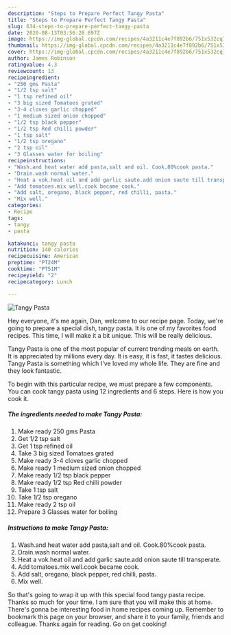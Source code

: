 ```yaml
---
description: "Steps to Prepare Perfect Tangy Pasta"
title: "Steps to Prepare Perfect Tangy Pasta"
slug: 634-steps-to-prepare-perfect-tangy-pasta
date: 2020-08-13T03:56:28.697Z
image: https://img-global.cpcdn.com/recipes/4a3211c4e7f892b6/751x532cq70/tangy-pasta-recipe-main-photo.jpg
thumbnail: https://img-global.cpcdn.com/recipes/4a3211c4e7f892b6/751x532cq70/tangy-pasta-recipe-main-photo.jpg
cover: https://img-global.cpcdn.com/recipes/4a3211c4e7f892b6/751x532cq70/tangy-pasta-recipe-main-photo.jpg
author: James Robinson
ratingvalue: 4.3
reviewcount: 13
recipeingredient:
- "250 gms Pasta"
- "1/2 tsp salt"
- "1 tsp refined oil"
- "3 big sized Tomatoes grated"
- "3-4 cloves garlic chopped"
- "1 medium sized onion chopped"
- "1/2 tsp black pepper"
- "1/2 tsp Red chilli powder"
- "1 tsp salt"
- "1/2 tsp oregano"
- "2 tsp oil"
- "3 Glasses water for boiling"
recipeinstructions:
- "Wash.and heat water add pasta,salt and oil. Cook.80%cook pasta."
- "Drain.wash normal water."
- "Heat a vok.heat oil and add garlic saute.add onion saute till transperate."
- "Add tomatoes.mix well.cook became cook."
- "Add salt, oregano, black pepper, red chilli, pasta."
- "Mix well."
categories:
- Recipe
tags:
- tangy
- pasta

katakunci: tangy pasta 
nutrition: 140 calories
recipecuisine: American
preptime: "PT24M"
cooktime: "PT51M"
recipeyield: "2"
recipecategory: Lunch

---
```



![Tangy Pasta](https://img-global.cpcdn.com/recipes/4a3211c4e7f892b6/751x532cq70/tangy-pasta-recipe-main-photo.jpg)

Hey everyone, it's me again, Dan, welcome to our recipe page. Today, we're going to prepare a special dish, tangy pasta. It is one of my favorites food recipes. This time, I will make it a bit unique. This will be really delicious.

Tangy Pasta is one of the most popular of current trending meals on earth. It is appreciated by millions every day. It is easy, it is fast, it tastes delicious. Tangy Pasta is something which I've loved my whole life. They are fine and they look fantastic.




To begin with this particular recipe, we must prepare a few components. You can cook tangy pasta using 12 ingredients and 6 steps. Here is how you cook it.

<!--inarticleads1-->

##### The ingredients needed to make Tangy Pasta:

1. Make ready 250 gms Pasta
1. Get 1/2 tsp salt
1. Get 1 tsp refined oil
1. Take 3 big sized Tomatoes grated
1. Make ready 3-4 cloves garlic chopped
1. Make ready 1 medium sized onion chopped
1. Make ready 1/2 tsp black pepper
1. Make ready 1/2 tsp Red chilli powder
1. Take 1 tsp salt
1. Take 1/2 tsp oregano
1. Make ready 2 tsp oil
1. Prepare 3 Glasses water for boiling




<!--inarticleads2-->

##### Instructions to make Tangy Pasta:

1. Wash.and heat water add pasta,salt and oil. Cook.80%cook pasta.
1. Drain.wash normal water.
1. Heat a vok.heat oil and add garlic saute.add onion saute till transperate.
1. Add tomatoes.mix well.cook became cook.
1. Add salt, oregano, black pepper, red chilli, pasta.
1. Mix well.




So that's going to wrap it up with this special food tangy pasta recipe. Thanks so much for your time. I am sure that you will make this at home. There's gonna be interesting food in home recipes coming up. Remember to bookmark this page on your browser, and share it to your family, friends and colleague. Thanks again for reading. Go on get cooking!
